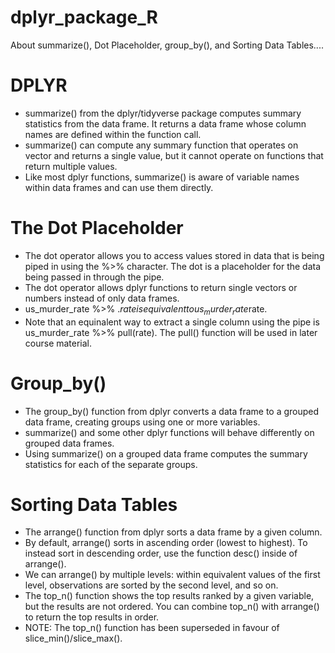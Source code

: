 # dplyr_package_R
About summarize(), Dot Placeholder, group_by(), and Sorting Data Tables....


# DPLYR
- summarize() from the dplyr/tidyverse package computes summary statistics from the data frame. It returns a data frame whose column names are defined within the function call.
- summarize() can compute any summary function that operates on vector and returns a single value, but it cannot operate on functions that return multiple values.
- Like most dplyr functions, summarize() is aware of variable names within data frames and can use them directly.

# The Dot Placeholder
- The dot operator allows you to access values stored in data that is being piped in using the %>% character. The dot is a placeholder for the data being passed in through the pipe.
- The dot operator allows dplyr functions to return single vectors or numbers instead of only data frames.
- us_murder_rate %>% .$rate is equivalent to us_murder_rate$rate.
- Note that an equinalent way to extract a single column using the pipe is us_murder_rate %>% pull(rate). The pull() function will be used in later course material.

# Group_by()
- The group_by() function from dplyr  converts a data frame to a grouped data frame, creating groups using one or more variables.
- summarize() and some other dplyr functions will behave differently on grouped data frames.
- Using summarize() on a grouped data frame computes the summary statistics for each of the separate groups.

# Sorting Data Tables
- The arrange() function from dplyr sorts a data frame by a given column.
- By default, arrange() sorts in ascending order (lowest to highest). To instead sort in descending order, use the function desc() inside of arrange().
- We can arrange() by multiple levels: within equivalent values of the first level, observations are sorted by the second level, and so on.
- The top_n() function shows the top results ranked by a given variable, but the results are not ordered. You can combine top_n() with arrange() to return the top results in order.
- NOTE: The top_n() function has been superseded in favour of slice_min()/slice_max().
